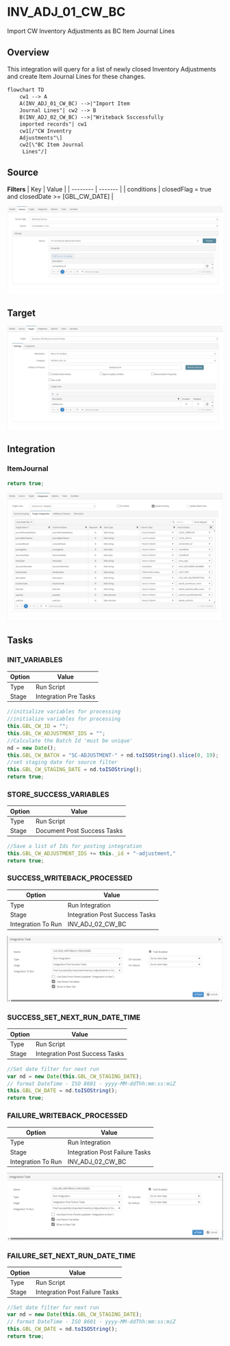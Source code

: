 # INV_ADJ_01_CW_BC
Import CW Inventory Adjustments as BC Item Journal Lines

## Overview
This integration will query for a list of newly closed Inventory Adjustments and create Item Journal Lines for these changes.

```mermaid
flowchart TD
    cw1 --> A 
    A(INV_ADJ_01_CW_BC) -->|"Import Item 
    Journal Lines"| cw2 --> B
    B(INV_ADJ_02_CW_BC) -->|"Writeback Ssccessfully 
    imported records"| cw1
    cw1[/"CW Inventry
    Adjustments"\]
    cw2[\"BC Item Journal
     Lines"/]
```

## Source
**Filters**
| Key    | Value |
| -------- | ------- |
| conditions | closedFlag = true and closedDate >= [GBL_CW_DATE]     |

![Source](./Images/Source.png)

## Target
![Target](./Images/Target.png)

## Integration

### ItemJournal
```javascript
return true;
```
![ItemJournal](./Images/ItemJournal.png)

## Tasks

### INIT_VARIABLES
| Option    | Value |
| -------- | ------- |
| Type  | Run Script   |
| Stage | Integration Pre Tasks  |

```javascript
//initialize variables for processing
//initialize variables for processing
this.GBL_CW_ID = "";
this.GBL_CW_ADJUSTMENT_IDS = "";
//Calculate the Batch Id 'must be unique'
nd = new Date();
this.GBL_CW_BATCH = "SC-ADJUSTMENT-" + nd.toISOString().slice(0, 19);
//set staging date for source filter
this.GBL_CW_STAGING_DATE = nd.toISOString();
return true;
```
### STORE_SUCCESS_VARIABLES
| Option    | Value |
| -------- | ------- |
| Type  | Run Script   |
| Stage | Document Post Success Tasks  |

```javascript
//Save a list of Ids for posting integration
this.GBL_CW_ADJUSTMENT_IDS += this._id + "-adjustment,"
return true;
```

### SUCCESS_WRITEBACK_PROCESSED
| Option    | Value |
| -------- | ------- |
| Type  | Run Integration   |
| Stage | Integration Post Success Tasks  |
| Integration To Run | INV_ADJ_02_CW_BC  |

![SUCCESS_WRITEBACK_PROCESSED](./Images/SUCCESS_WRITEBACK_PROCESSED.png)

### SUCCESS_SET_NEXT_RUN_DATE_TIME
| Option    | Value |
| -------- | ------- |
| Type  | Run Script   |
| Stage | Integration Post Success Tasks  |

```javascript
//Set date filter for next run
var nd = new Date(this.GBL_CW_STAGING_DATE);
// format DateTime - ISO 8601 - yyyy-MM-ddThh:mm:ss:miZ
this.GBL_CW_DATE = nd.toISOString();
return true;
```

### FAILURE_WRITEBACK_PROCESSED
| Option    | Value |
| -------- | ------- |
| Type  | Run Integration   |
| Stage | Integration Post Failure Tasks  |
| Integration To Run | INV_ADJ_02_CW_BC  |

![FAILURE_WRITEBACK_PROCESSED](./Images/FAILURE_WRITEBACK_PROCESSED.png)

### FAILURE_SET_NEXT_RUN_DATE_TIME
| Option    | Value |
| -------- | ------- |
| Type  | Run Script   |
| Stage | Integration Post Failure Tasks  |

```javascript
//Set date filter for next run
var nd = new Date(this.GBL_CW_STAGING_DATE);
// format DateTime - ISO 8601 - yyyy-MM-ddThh:mm:ss:miZ
this.GBL_CW_DATE = nd.toISOString();
return true;
```